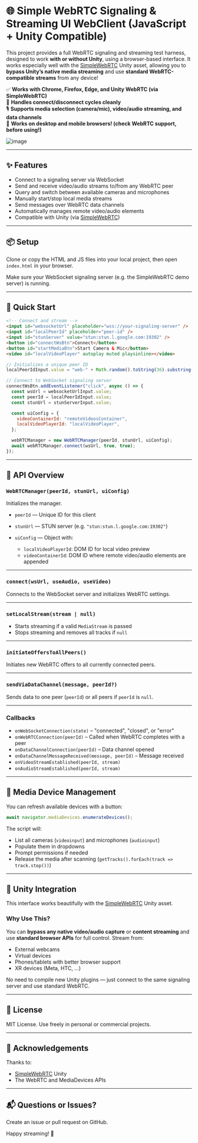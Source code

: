 # 🌐 Simple WebRTC Signaling & Streaming UI WebClient (JavaScript + Unity Compatible)

This project provides a full WebRTC signaling and streaming test harness, designed to work **with or without Unity**, using a browser-based interface. It works especially well with the [SimpleWebRTC](https://assetstore.unity.com/packages/tools/network/simplewebrtc-309727) Unity asset, allowing you to **bypass Unity’s native media streaming** and use **standard WebRTC-compatible streams** from any device!

✅ **Works with Chrome, Firefox, Edge, and Unity WebRTC (via SimpleWebRTC)**  
🔁 **Handles connect/disconnect cycles cleanly**  
🎙️ **Supports media selection (camera/mic), video/audio streaming, and data channels**  
🎥 **Works on desktop and mobile browsers! (check WebRTC support, before using!)**

![image](https://github.com/user-attachments/assets/a88c5f69-ec41-4e4a-93f7-1b5998b63257)

---

## ✨ Features

- Connect to a signaling server via WebSocket
- Send and receive video/audio streams to/from any WebRTC peer
- Query and switch between available cameras and microphones
- Manually start/stop local media streams
- Send messages over WebRTC data channels
- Automatically manages remote video/audio elements
- Compatible with Unity (via [SimpleWebRTC](https://assetstore.unity.com/packages/tools/network/simplewebrtc-309727))

---

## 📦 Setup

Clone or copy the HTML and JS files into your local project, then open `index.html` in your browser.

Make sure your WebSocket signaling server (e.g. the SimpleWebRTC demo server) is running.

---

## 🚀 Quick Start

```html
<!-- Connect and stream -->
<input id="websocketUrl" placeholder="wss://your-signaling-server" />
<input id="localPeerId" placeholder="peer-id" />
<input id="stunServer" value="stun:stun.l.google.com:19302" />
<button id="connectWsBtn">Connect</button>
<button id="startMediaBtn">Start Camera & Mic</button>
<video id="localVideoPlayer" autoplay muted playsinline></video>
````

```js
// Initializes a unique peer ID
localPeerIdInput.value = "web-" + Math.random().toString(36).substring(2, 11);

// Connect to WebSocket signaling server
connectWsBtn.addEventListener("click", async () => {
  const wsUrl = websocketUrlInput.value;
  const peerId = localPeerIdInput.value;
  const stunUrl = stunServerInput.value;

  const uiConfig = {
    videoContainerId: "remoteVideosContainer",
    localVideoPlayerId: "localVideoPlayer",
  };

  webRTCManager = new WebRTCManager(peerId, stunUrl, uiConfig);
  await webRTCManager.connect(wsUrl, true, true);
});
```

---

## 📘 API Overview

### `WebRTCManager(peerId, stunUrl, uiConfig)`

Initializes the manager.

* `peerId` — Unique ID for this client
* `stunUrl` — STUN server (e.g. `"stun:stun.l.google.com:19302"`)
* `uiConfig` — Object with:

  * `localVideoPlayerId`: DOM ID for local video preview
  * `videoContainerId`: DOM ID where remote video/audio elements are appended

---

### `connect(wsUrl, useAudio, useVideo)`

Connects to the WebSocket server and initializes WebRTC settings.

---

### `setLocalStream(stream | null)`

* Starts streaming if a valid `MediaStream` is passed
* Stops streaming and removes all tracks if `null`

---

### `initiateOffersToAllPeers()`

Initiates new WebRTC offers to all currently connected peers.

---

### `sendViaDataChannel(message, peerId?)`

Sends data to one peer (`peerId`) or all peers if `peerId` is `null`.

---

### Callbacks

* `onWebSocketConnection(state)` – "connected", "closed", or "error"
* `onWebRTCConnection(peerId)` – Called when WebRTC completes with a peer
* `onDataChannelConnection(peerId)` – Data channel opened
* `onDataChannelMessageReceived(message, peerId)` – Message received
* `onVideoStreamEstablished(peerId, stream)`
* `onAudioStreamEstablished(peerId, stream)`

---

## 🎥 Media Device Management

You can refresh available devices with a button:

```js
await navigator.mediaDevices.enumerateDevices();
```

The script will:

* List all cameras (`videoinput`) and microphones (`audioinput`)
* Populate them in dropdowns
* Prompt permissions if needed
* Release the media after scanning (`getTracks().forEach(track => track.stop())`)

---

## 🧩 Unity Integration

This interface works beautifully with the [SimpleWebRTC](https://assetstore.unity.com/packages/tools/network/simplewebrtc-309727) Unity asset.

### Why Use This?

You can **bypass any native video/audio capture** or **content streaming** and use **standard browser APIs** for full control. Stream from:

* External webcams
* Virtual devices
* Phones/tablets with better browser support
* XR devices (Meta, HTC, ...)

No need to compile new Unity plugins — just connect to the same signaling server and use standard WebRTC.

---

## 📄 License

MIT License. Use freely in personal or commercial projects.

---

## 🙌 Acknowledgements

Thanks to:

* [SimpleWebRTC](https://assetstore.unity.com/packages/tools/network/simplewebrtc-309727) Unity
* The WebRTC and MediaDevices APIs

---

## 📬 Questions or Issues?

Create an issue or pull request on GitHub.

Happy streaming! 🚀
